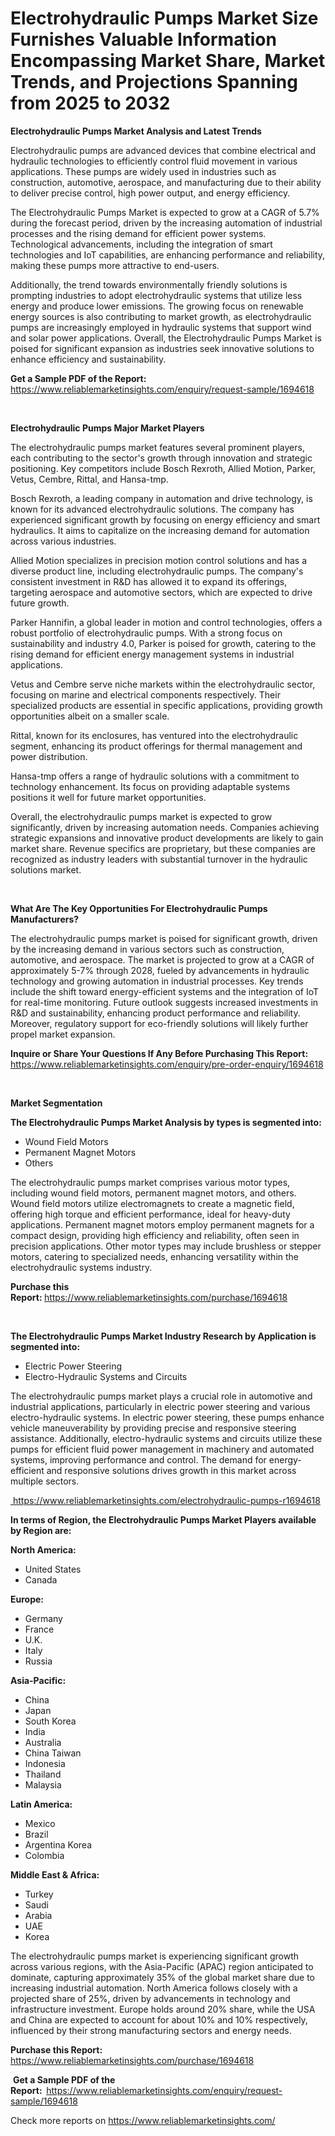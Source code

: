 <p><h1>Electrohydraulic Pumps Market Size Furnishes Valuable Information Encompassing Market Share, Market Trends, and Projections Spanning from 2025 to 2032</h1></p><p><strong>Electrohydraulic Pumps Market Analysis and Latest Trends</strong></p>
<p><p>Electrohydraulic pumps are advanced devices that combine electrical and hydraulic technologies to efficiently control fluid movement in various applications. These pumps are widely used in industries such as construction, automotive, aerospace, and manufacturing due to their ability to deliver precise control, high power output, and energy efficiency. </p><p>The Electrohydraulic Pumps Market is expected to grow at a CAGR of 5.7% during the forecast period, driven by the increasing automation of industrial processes and the rising demand for efficient power systems. Technological advancements, including the integration of smart technologies and IoT capabilities, are enhancing performance and reliability, making these pumps more attractive to end-users. </p><p>Additionally, the trend towards environmentally friendly solutions is prompting industries to adopt electrohydraulic systems that utilize less energy and produce lower emissions. The growing focus on renewable energy sources is also contributing to market growth, as electrohydraulic pumps are increasingly employed in hydraulic systems that support wind and solar power applications. Overall, the Electrohydraulic Pumps Market is poised for significant expansion as industries seek innovative solutions to enhance efficiency and sustainability.</p></p>
<p><strong>Get a Sample PDF of the Report:&nbsp;</strong> <a href="https://www.reliablemarketinsights.com/enquiry/request-sample/1694618?utm_campaign=2100&utm_medium=2&utm_source=Github&utm_content=ia&utm_term=19022025&utm_id=electrohydraulic-pumps">https://www.reliablemarketinsights.com/enquiry/request-sample/1694618</a></p>
<p>&nbsp;</p>
<p><strong>Electrohydraulic Pumps Major Market Players</strong></p>
<p><p>The electrohydraulic pumps market features several prominent players, each contributing to the sector's growth through innovation and strategic positioning. Key competitors include Bosch Rexroth, Allied Motion, Parker, Vetus, Cembre, Rittal, and Hansa-tmp.</p><p>Bosch Rexroth, a leading company in automation and drive technology, is known for its advanced electrohydraulic solutions. The company has experienced significant growth by focusing on energy efficiency and smart hydraulics. It aims to capitalize on the increasing demand for automation across various industries.</p><p>Allied Motion specializes in precision motion control solutions and has a diverse product line, including electrohydraulic pumps. The company's consistent investment in R&D has allowed it to expand its offerings, targeting aerospace and automotive sectors, which are expected to drive future growth.</p><p>Parker Hannifin, a global leader in motion and control technologies, offers a robust portfolio of electrohydraulic pumps. With a strong focus on sustainability and industry 4.0, Parker is poised for growth, catering to the rising demand for efficient energy management systems in industrial applications.</p><p>Vetus and Cembre serve niche markets within the electrohydraulic sector, focusing on marine and electrical components respectively. Their specialized products are essential in specific applications, providing growth opportunities albeit on a smaller scale.</p><p>Rittal, known for its enclosures, has ventured into the electrohydraulic segment, enhancing its product offerings for thermal management and power distribution.</p><p>Hansa-tmp offers a range of hydraulic solutions with a commitment to technology enhancement. Its focus on providing adaptable systems positions it well for future market opportunities.</p><p>Overall, the electrohydraulic pumps market is expected to grow significantly, driven by increasing automation needs. Companies achieving strategic expansions and innovative product developments are likely to gain market share. Revenue specifics are proprietary, but these companies are recognized as industry leaders with substantial turnover in the hydraulic solutions market.</p></p>
<p>&nbsp;</p>
<p><strong>What Are The Key Opportunities For Electrohydraulic Pumps Manufacturers?</strong></p>
<p><p>The electrohydraulic pumps market is poised for significant growth, driven by the increasing demand in various sectors such as construction, automotive, and aerospace. The market is projected to grow at a CAGR of approximately 5-7% through 2028, fueled by advancements in hydraulic technology and growing automation in industrial processes. Key trends include the shift toward energy-efficient systems and the integration of IoT for real-time monitoring. Future outlook suggests increased investments in R&D and sustainability, enhancing product performance and reliability. Moreover, regulatory support for eco-friendly solutions will likely further propel market expansion.</p></p>
<p><strong>Inquire or Share Your Questions If Any Before Purchasing This Report:</strong> <a href="https://www.reliablemarketinsights.com/enquiry/pre-order-enquiry/1694618?utm_campaign=2100&utm_medium=2&utm_source=Github&utm_content=ia&utm_term=19022025&utm_id=electrohydraulic-pumps">https://www.reliablemarketinsights.com/enquiry/pre-order-enquiry/1694618</a></p>
<p>&nbsp;</p>
<p><strong>Market Segmentation</strong></p>
<p><strong>The Electrohydraulic Pumps Market Analysis by types is segmented into:</strong></p>
<p><ul><li>Wound Field Motors</li><li>Permanent Magnet Motors</li><li>Others</li></ul></p>
<p><p>The electrohydraulic pumps market comprises various motor types, including wound field motors, permanent magnet motors, and others. Wound field motors utilize electromagnets to create a magnetic field, offering high torque and efficient performance, ideal for heavy-duty applications. Permanent magnet motors employ permanent magnets for a compact design, providing high efficiency and reliability, often seen in precision applications. Other motor types may include brushless or stepper motors, catering to specialized needs, enhancing versatility within the electrohydraulic systems industry.</p></p>
<p><strong>Purchase this Report:&nbsp;</strong><a href="https://www.reliablemarketinsights.com/purchase/1694618?utm_campaign=2100&utm_medium=2&utm_source=Github&utm_content=ia&utm_term=19022025&utm_id=electrohydraulic-pumps">https://www.reliablemarketinsights.com/purchase/1694618</a></p>
<p>&nbsp;</p>
<p><strong>The Electrohydraulic Pumps Market Industry Research by Application is segmented into:</strong></p>
<p><ul><li>Electric Power Steering</li><li>Electro-Hydraulic Systems and Circuits</li></ul></p>
<p><p>The electrohydraulic pumps market plays a crucial role in automotive and industrial applications, particularly in electric power steering and various electro-hydraulic systems. In electric power steering, these pumps enhance vehicle maneuverability by providing precise and responsive steering assistance. Additionally, electro-hydraulic systems and circuits utilize these pumps for efficient fluid power management in machinery and automated systems, improving performance and control. The demand for energy-efficient and responsive solutions drives growth in this market across multiple sectors.</p></p>
<p><a href="https://www.reliablemarketinsights.com/electrohydraulic-pumps-r1694618?utm_campaign=2100&utm_medium=2&utm_source=Github&utm_content=ia&utm_term=19022025&utm_id=electrohydraulic-pumps">&nbsp;https://www.reliablemarketinsights.com/electrohydraulic-pumps-r1694618</a></p>
<p><strong>In terms of Region, the Electrohydraulic Pumps Market Players available by Region are:</strong></p>
<p>
    <p> <strong> North America: </strong>
        <ul>
            <li>United States</li>
            <li>Canada</li>
        </ul>
        </p> 
    <p> <strong> Europe: </strong>
        <ul>
            <li>Germany</li>
            <li>France</li>
            <li>U.K.</li>
            <li>Italy</li>
            <li>Russia</li>
        </ul>
        </p> 
    <p> <strong> Asia-Pacific: </strong>
        <ul>
            <li>China</li>
            <li>Japan</li>
            <li>South Korea</li>
            <li>India</li>
            <li>Australia</li>
            <li>China Taiwan</li>
            <li>Indonesia</li>
            <li>Thailand</li>
            <li>Malaysia</li>
        </ul>
        </p> 
    <p> <strong> Latin America: </strong>
        <ul>
            <li>Mexico</li>
            <li>Brazil</li>
            <li>Argentina Korea</li>
            <li>Colombia</li>
        </ul>
        </p> 
    <p> <strong> Middle East & Africa: </strong>
        <ul>
            <li>Turkey</li>
            <li>Saudi</li>
            <li>Arabia</li>
            <li>UAE</li>
            <li>Korea</li>
        </ul>
    </p>
    </p>
<p><p>The electrohydraulic pumps market is experiencing significant growth across various regions, with the Asia-Pacific (APAC) region anticipated to dominate, capturing approximately 35% of the global market share due to increasing industrial automation. North America follows closely with a projected share of 25%, driven by advancements in technology and infrastructure investment. Europe holds around 20% share, while the USA and China are expected to account for about 10% and 10% respectively, influenced by their strong manufacturing sectors and energy needs.</p></p>
<p><strong>Purchase this Report: </strong><a href="https://www.reliablemarketinsights.com/purchase/1694618?utm_campaign=2100&utm_medium=2&utm_source=Github&utm_content=ia&utm_term=19022025&utm_id=electrohydraulic-pumps">https://www.reliablemarketinsights.com/purchase/1694618</a></p>
<p>&nbsp;<strong>Get a Sample PDF of the Report:&nbsp;&nbsp;</strong><a href="https://www.reliablemarketinsights.com/enquiry/request-sample/1694618?utm_campaign=2100&utm_medium=2&utm_source=Github&utm_content=ia&utm_term=19022025&utm_id=electrohydraulic-pumps">https://www.reliablemarketinsights.com/enquiry/request-sample/1694618</a></p>
<p><strong></strong></p>
<p>Check more reports on <a href="https://www.reliablemarketinsights.com/?utm_campaign=2100&utm_medium=2&utm_source=Github&utm_content=ia&utm_term=19022025&utm_id=electrohydraulic-pumps">https://www.reliablemarketinsights.com/</a></p>